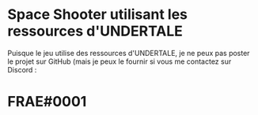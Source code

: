 # Space Shooter utilisant les ressources d'UNDERTALE
Puisque le jeu utilise des ressources d'UNDERTALE, 
je ne peux pas poster le projet sur GitHub (mais je peux le fournir si vous me contactez sur Discord :
# FRAE#0001
